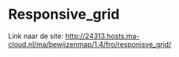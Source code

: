 # Responsive_grid

Link naar de site: http://24313.hosts.ma-cloud.nl/ma/bewijzenmap/1.4/fro/responisve_grid/
